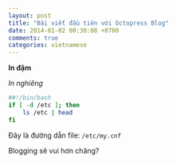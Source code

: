 ```yaml
---
layout: post
title: "Bài viết đầu tiên với Octopress Blog"
date: 2014-01-02 00:30:08 +0700
comments: true
categories: vietnamese
---
```

**In đậm**

_In nghiêng_

``` bash Thử một block Bash shell http://localhost:4000/ src start:2 mark:3
##!/bin/bash
if [ -d /etc ]; then
    ls /etc | head
fi
```

Đây là đường dẫn file: `/etc/my.cnf`

<!--more-->
Blogging sẽ vui hơn chăng?